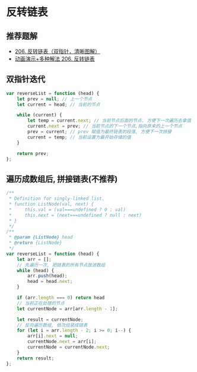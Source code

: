 # 反转链表

## 推荐题解

* [206. 反转链表（双指针，清晰图解）](https://leetcode.cn/problems/reverse-linked-list/solutions/2361282/206-fan-zhuan-lian-biao-shuang-zhi-zhen-r1jel/)
* [动画演示+多种解法 206. 反转链表](https://leetcode.cn/problems/reverse-linked-list/solutions/36710/dong-hua-yan-shi-206-fan-zhuan-lian-biao-by-user74/)

## 双指针迭代

```js
var reverseList = function (head) {
    let prev = null; // 上一个节点
    let current = head; // 当前的节点

    while (current) {
        let temp = current.next; // 当前节点后面的节点. 方便下一次遍历去拿值
        current.next = prev; // 当前节点的下一个节点,指向原来的上一个节点
        prev = current; // prev 赋值为最终链表的段落, 方便下一次拼接
        current = temp; // 当前设置为最开始存储的值
    }

    return prev;
};
```

## 遍历成数组后, 拼接链表(不推荐)

```js
/**
 * Definition for singly-linked list.
 * function ListNode(val, next) {
 *     this.val = (val===undefined ? 0 : val)
 *     this.next = (next===undefined ? null : next)
 * }
 */
/**
 * @param {ListNode} head
 * @return {ListNode}
 */
var reverseList = function (head) {
    let arr = [];
    // 先遍历一次, 把链表的所有节点放进数组
    while (head) {
        arr.push(head);
        head = head.next;
    }

    if (arr.length === 0) return head
    // 当前正在处理的节点
    let currentNode = arr[arr.length - 1];

    let result = currentNode;
    // 反向遍历数组, 依次组装成链表
    for (let i = arr.length - 2; i >= 0; i--) {
        arr[i].next = null;
        currentNode.next = arr[i];
        currentNode = currentNode.next;
    }
    return result;
};
```
